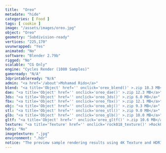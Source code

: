 ```yaml
---
title:  "Oreo"
metadate: "hide"
categories: [ Food ]
tags: [ cookie ]
image: "/assets/images/oreo.jpg"
object: "Oreo"
geometry: "Subdivision-ready"
vertices: "225,170"
uvunwrapped: "Yes"
animated: "No"
software: "Blender 2.79b"
rigged: "No"
scalable: "CG Only"
engine: "Cycles Render (1080 Samples)"
gameready: "N/A"
3dprintableready: "N/A"
admin: "<a href='/about'>Mohamad Rido</a>"
blend: "<a title='Object' href='' onclick='oreo_blend()' >.zip 18.3 MB</a>"
dae: "<a title='Object' href='' onclick='oreo_dae()' >.zip 12.3 MB</a>"
3ds: "<a title='Object' href='' onclick='oreo_3ds()' >.zip 6.0 MB</a>"
fbx: "<a title='Object' href='' onclick='oreo_fbx()' >.zip 12.1 MB</a>"
obj: "<a title='Object' href='' onclick='oreo_obj()' >.zip 9.3 MB</a>"
stl: "<a title='Object' href='' onclick='oreo_stl()' >.zip 9.0 MB</a>"
glb: "<a title='Object' href='' onclick='oreo_glb()' >.zip 10.0 MB</a>"
gltf: "<a title='Object' href='' onclick='oreo_gltf()' >.zip 10.6 MB</a>"
texture: "<a title='Texture' href='' onclick='rock018_texture()' >Rock018</a>, <a title='Texture' href='' onclick='plaster001_texture()' >Plaster001</a>"
hdri: "No"
imagetexture: ".jpg"
environment: ".hdr"
notice: "The preview sample rendering results using 4K Texture and HDRI. But the .blend file format available for download uses 1K as the sample to reduce the file size when you download it."
---
```

